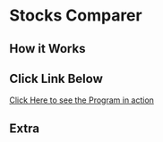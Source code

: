 # Stocks Comparer
## How it Works

## Click Link Below 
[Click Here to see the Program in action](https://itsnotrohit02-daily-temperature-predictor-temperatureapp-1ia1gd.streamlit.app/)


## Extra
